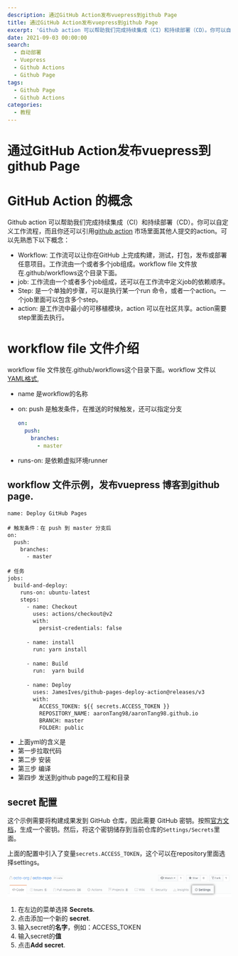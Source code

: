 ```yaml
---
description: 通过GitHub Action发布vuepress到github Page
title: 通过GitHub Action发布vuepress到github Page
excerpt: 'Github action 可以帮助我们完成持续集成（CI）和持续部署（CD）。你可以自定义工作流程，而且你还可以引用[github action](https://links.jianshu.com/go?to=https%3A%2F%2Fgithub.com%2Fmarketplace%3Ftype%3Dactions) 市场里面其他人提交的action。可以先熟悉下以下概念：Workflow: 工作流可以让你在GitHub 上完成构建，测试，打包，发布或部署任意项目。...'
date: 2021-09-03 00:00:00
search:
  - 自动部署
  - Vuepress
  - Github Actions
  - Github Page
tags:
  - Github Page
  - Github Actions
categories:
  - 教程
---
```

# 通过GitHub Action发布vuepress到github Page

# GitHub Action 的概念

Github action 可以帮助我们完成持续集成（CI）和持续部署（CD）。你可以自定义工作流程，而且你还可以引用[github action](https://links.jianshu.com/go?to=https%3A%2F%2Fgithub.com%2Fmarketplace%3Ftype%3Dactions) 市场里面其他人提交的action。可以先熟悉下以下概念：

- Workflow: 工作流可以让你在GitHub 上完成构建，测试，打包，发布或部署任意项目。工作流由一个或者多个job组成。workflow file 文件放在.github/workflows这个目录下面。
- job: 工作流由一个或者多个job组成，还可以在工作流中定义job的依赖顺序。
- Step: 是一个单独的步骤，可以是执行某一个run 命令，或者一个action。一个job里面可以包含多个step。
- action: 是工作流中最小的可移植模块，action 可以在社区共享。action需要step里面去执行。

# workflow file 文件介绍

workflow file 文件放在.github/workflows这个目录下面。workflow 文件以[YAML格式](https://links.jianshu.com/go?to=http%3A%2F%2Fwww.ruanyifeng.com%2Fblog%2F2016%2F07%2Fyaml.html),

- name 是workflow的名称

- on: push 是触发条件，在推送的时候触发，还可以指定分支

  

  ```yaml
  on:
    push:
      branches:
        - master
  ```

- runs-on: 是依赖虚拟环境runner

## workflow 文件示例，发布vuepress 博客到github page.



```shell
name: Deploy GitHub Pages

# 触发条件：在 push 到 master 分支后
on:
  push:
    branches:
      - master

# 任务
jobs:
  build-and-deploy:
    runs-on: ubuntu-latest
    steps:
      - name: Checkout
        uses: actions/checkout@v2
        with:
          persist-credentials: false

      - name: install
        run: yarn install 

      - name: Build
        run:  yarn build

      - name: Deploy
        uses: JamesIves/github-pages-deploy-action@releases/v3
        with:
          ACCESS_TOKEN: ${{ secrets.ACCESS_TOKEN }}
          REPOSITORY_NAME: aaronTang98/aaronTang98.github.io
          BRANCH: master
          FOLDER: public
```

- 上面yml的含义是
- 第一步拉取代码
- 第二步 安装
- 第三步 编译
- 第四步 发送到github page的工程和目录

## secret 配置

这个示例需要将构建成果发到 GitHub 仓库，因此需要 GitHub 密钥。按照[官方文档](https://links.jianshu.com/go?to=https%3A%2F%2Fhelp.github.com%2Fen%2Farticles%2Fcreating-a-personal-access-token-for-the-command-line)，生成一个密钥。然后，将这个密钥储存到当前仓库的`Settings/Secrets`里面。

上面的配置中引入了变量`secrets.ACCESS_TOKEN`，这个可以在repository里面选择settings。

![img](images.assets/20498052-2c24231e34feb538.png)



1. 在左边的菜单选择 **Secrets**.
2. 点击添加一个新的 **secret**.
3. 输入secret的**名字**，例如：ACCESS_TOKEN
4. 输入secret的**值**
5. 点击**Add secret**.